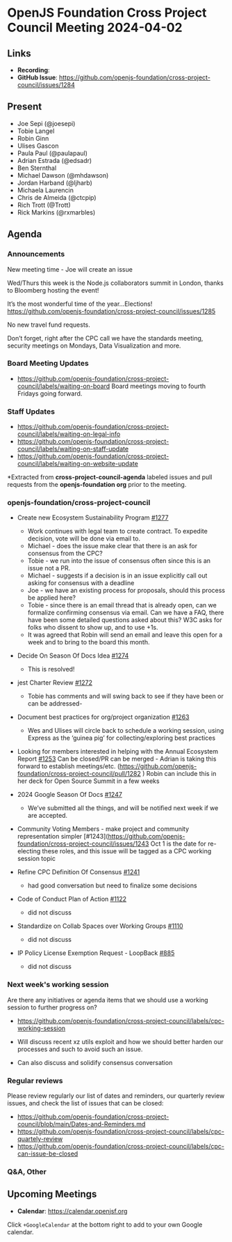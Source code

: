 # OpenJS Foundation Cross Project Council Meeting 2024-04-02

## Links

* **Recording**:
* **GitHub Issue**: https://github.com/openjs-foundation/cross-project-council/issues/1284

## Present

* Joe Sepi (@joesepi)
* Tobie Langel
* Robin Ginn
* Ulises Gascon
* Paula Paul (@paulapaul)
* Adrian Estrada (@edsadr)
* Ben Sternthal
* Michael Dawson (@mhdawson)
* Jordan Harband (@ljharb)
* Michaela Laurencin
* Chris de Almeida (@ctcpip)
* Rich Trott (@Trott)
* Rick Markins (@rxmarbles)

## Agenda

### Announcements

New meeting time - Joe will create an issue

Wed/Thurs this week is the Node.js collaborators summit in London, thanks to Bloomberg hosting the event!

It’s the most wonderful time of the year…Elections! 
https://github.com/openjs-foundation/cross-project-council/issues/1285

No new travel fund requests.

Don’t forget, right after the CPC call we have the standards meeting, security meetings on Mondays, Data Visualization and more.

### Board Meeting Updates

- https://github.com/openjs-foundation/cross-project-council/labels/waiting-on-board
Board meetings moving to fourth Fridays going forward.

### Staff Updates

- https://github.com/openjs-foundation/cross-project-council/labels/waiting-on-legal-info
- https://github.com/openjs-foundation/cross-project-council/labels/waiting-on-staff-update
- https://github.com/openjs-foundation/cross-project-council/labels/waiting-on-website-update

*Extracted from **cross-project-council-agenda** labeled issues and pull requests from the **openjs-foundation org** prior to the meeting.

### openjs-foundation/cross-project-council

* Create new Ecosystem Sustainability Program [#1277](https://github.com/openjs-foundation/cross-project-council/issues/1277)
   * Work continues with legal team to create contract. To expedite decision, vote will be done via email to. 
   * Michael - does the issue make clear that there is an ask for consensus from the CPC? 
   * Tobie - we run into the issue of consensus often since this is an issue not a PR. 
   * Michael - suggests if a decision is in an issue explicitly call out asking for consensus with a deadline
   * Joe - we have an existing process for proposals, should this process be applied here?
   * Tobie - since there is an email thread that is already open, can we formalize confirming consensus via email. Can we have a FAQ, there have been some detailed questions asked about this? W3C asks for folks who dissent to show up, and to use +1s. 
   * It was agreed that Robin will send an email and leave this open for a week and to bring to the board this month. 

* Decide On Season Of Docs Idea [#1274](https://github.com/openjs-foundation/cross-project-council/issues/1274)
   * This is resolved!

* jest Charter Review [#1272](https://github.com/openjs-foundation/cross-project-council/issues/1272)
  * Tobie has comments and will swing back to see if they have been or can be addressed-

* Document best practices for org/project organization [#1263](https://github.com/openjs-foundation/cross-project-council/issues/1263)
  * Wes and Ulises will circle back to schedule a working session, using Express as the ‘guinea pig’ for collecting/exploring best practices

* Looking for members interested in helping with the Annual Ecosystem Report [#1253](https://github.com/openjs-foundation/cross-project-council/issues/1253)
Can be closed/PR can be merged - Adrian is taking this forward to establish meetings/etc.  (https://github.com/openjs-foundation/cross-project-council/pull/1282 )
Robin can include this in her deck for Open Source Summit in a few weeks

* 2024 Google Season Of Docs [#1247](https://github.com/openjs-foundation/cross-project-council/issues/1247)
   * We’ve submitted all the things, and will be notified next week if we are accepted. 

* Community Voting Members - make project and community representation simpler [#1243](https://github.com/openjs-foundation/cross-project-council/issues/1243 
Oct 1 is the date for re-electing these roles, and this issue will be tagged as a CPC working session topic

* Refine CPC Definition Of Consensus  [#1241](https://github.com/openjs-foundation/cross-project-council/issues/1241)
  * had good conversation but need to finalize some decisions

* Code of Conduct Plan of Action [#1122](https://github.com/openjs-foundation/cross-project-council/issues/1122)
  * did not discuss

* Standardize on Collab Spaces over Working Groups [#1110](https://github.com/openjs-foundation/cross-project-council/issues/1110)
  * did not discuss

* IP Policy License Exemption Request - LoopBack [#885](https://github.com/openjs-foundation/cross-project-council/issues/885)
  * did not discuss

### Next week's working session

Are there any initiatives or agenda items that we should use a working session to further progress on?
- https://github.com/openjs-foundation/cross-project-council/labels/cpc-working-session

- Will discuss recent xz utils exploit and how we should better harden our processes and such to avoid such an issue.
- Can also discuss and solidify consensus conversation

### Regular reviews

Please review regularly our list of dates and reminders, our quarterly review issues, and check the list of issues that can be closed:

- https://github.com/openjs-foundation/cross-project-council/blob/main/Dates-and-Reminders.md
- https://github.com/openjs-foundation/cross-project-council/labels/cpc-quartely-review
- https://github.com/openjs-foundation/cross-project-council/labels/cpc-can-issue-be-closed

### Q&A, Other

## Upcoming Meetings

* **Calendar**: <https://calendar.openjsf.org>

Click `+GoogleCalendar` at the bottom right to add to your own Google calendar.
